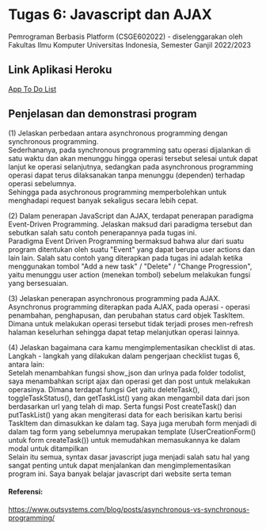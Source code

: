 # Tugas 6: Javascript dan AJAX

Pemrograman Berbasis Platform (CSGE602022) - diselenggarakan oleh Fakultas Ilmu Komputer Universitas Indonesia, Semester Ganjil 2022/2023

## Link Aplikasi Heroku
[App To Do List](https://lokeswara-pbp-tugas2.herokuapp.com/todolist/)

## Penjelasan dan demonstrasi program
(1) Jelaskan perbedaan antara asynchronous programming dengan synchronous programming. <br>
Sederhananya, pada synchronous programming satu operasi dijalankan di satu waktu dan akan menunggu hingga operasi tersebut selesai untuk dapat lanjut ke operasi selanjutnya, sedangkan pada asynchronous programming operasi dapat terus dilaksanakan tanpa menunggu (dependen) terhadap operasi sebelumnya. <br>
Sehingga pada asychronous programming memperbolehkan untuk menghadapi request banyak sekaligus secara lebih cepat. <br>

(2) Dalam penerapan JavaScript dan AJAX, terdapat penerapan paradigma Event-Driven Programming. Jelaskan maksud dari paradigma tersebut dan sebutkan salah satu contoh penerapannya pada tugas ini. <br>
Paradigma Event Driven Programming bermaksud bahwa alur dari suatu program ditentukan oleh suatu "Event" yang dapat berupa user actions dan lain lain. Salah satu contoh yang diterapkan pada tugas ini adalah ketika menggunakan tombol "Add a new task" / "Delete" / "Change Progression", yaitu menunggu user action (menekan tombol) sebelum melakukan fungsi yang bersesuaian. <br>

(3) Jelaskan penerapan asynchronous programming pada AJAX. <br>
Asynchronus programming diterapkan pada AJAX, pada operasi - operasi penambahan, penghapusan, dan perubahan status card objek TaskItem. Dimana untuk melakukan operasi tersebut tidak terjadi proses men-refresh halaman keselurhan sehingga dapat tetap melanjutkan operasi lainnya. <br>

(4) Jelaskan bagaimana cara kamu mengimplementasikan checklist di atas. <br>
Langkah - langkah yang dilakukan dalam pengerjaan checklist tugas 6, antara lain: <br>
Setelah menambahkan fungsi show_json dan urlnya pada folder todolist, saya menambahkan script ajax dan operasi get dan post untuk melakukan operasinya. Dimana terdapat fungsi Get yaitu deleteTask(), toggleTaskStatus(), dan getTaskList() yang akan mengambil data dari json berdasarkan url yang telah di map. Serta fungsi Post createTask() dan putTaskList() yang akan mengiterasi data for each berisikan kartu berisi TaskItem dan dimasukkan ke dalam tag. Saya juga merubah form menjadi di dalam tag form yang sebelumnya merupakan template (UserCreationForm() untuk form createTask()) untuk memudahkan memasukannya ke dalam modal untuk ditampilkan <br>
Selain itu semua, syntax dasar javascript juga menjadi salah satu hal yang sangat penting untuk dapat menjalankan dan mengimplementasikan program ini. Saya banyak belajar javascript dari website serta teman

#### Referensi: <br>
https://www.outsystems.com/blog/posts/asynchronous-vs-synchronous-programming/

